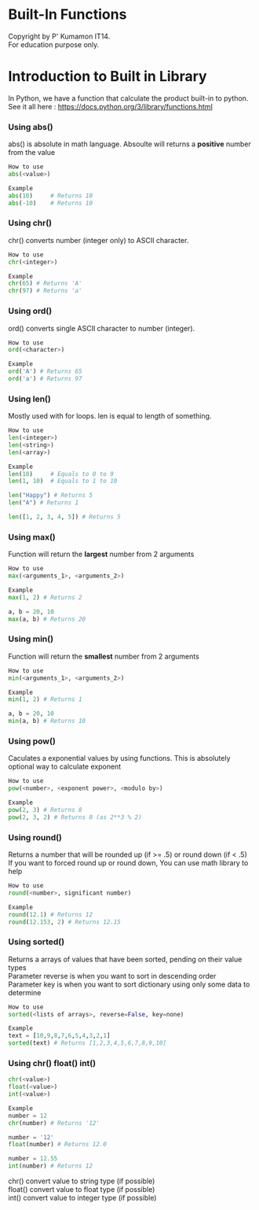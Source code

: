 # Built-In Functions

Copyright by P' Kumamon IT14. <br>
For education purpose only.

# Introduction to Built in Library
In Python, we have a function that calculate the product built-in to python. <br>
See it all here : https://docs.python.org/3/library/functions.html

### Using abs()
abs() is absolute in math language. Absoulte will returns a **positive** number from the value
```python
How to use
abs(<value>)

Example
abs(10)     # Returns 10
abs(-10)    # Returns 10
```

### Using chr()
chr() converts number (integer only) to ASCII character.
```python
How to use
chr(<integer>)

Example
chr(65) # Returns 'A'
chr(97) # Returns 'a'
```

### Using ord()
ord() converts single ASCII character to number (integer).
```python
How to use
ord(<character>)

Example
ord('A') # Returns 65
ord('a') # Returns 97
```

### Using len()
Mostly used with for loops. len is equal to length of something.
```python
How to use
len(<integer>)
len(<string>)
len(<array>)

Example
len(10)     # Equals to 0 to 9
len(1, 10)  # Equals to 1 to 10

len("Happy") # Returns 5
len("A") # Returns 1

len([1, 2, 3, 4, 5]) # Returns 5
```

### Using max()
Function will return the **largest** number from 2 arguments
```python
How to use
max(<arguments_1>, <arguments_2>)

Example
max(1, 2) # Returns 2

a, b = 20, 10
max(a, b) # Returns 20
```

### Using min()
Function will return the **smallest** number from 2 arguments
```python
How to use
min(<arguments_1>, <arguments_2>)

Example
min(1, 2) # Returns 1

a, b = 20, 10
min(a, b) # Returns 10
```

### Using pow()
Caculates a exponential values by using functions. This is absolutely optional way to calculate exponent
```python
How to use
pow(<number>, <exponent power>, <modulo by>)

Example
pow(2, 3) # Returns 8
pow(2, 3, 2) # Returns 0 (as 2**3 % 2)
```

### Using round()
Returns a number that will be rounded up (if >= .5) or round down (if < .5) <br>
If you want to forced round up or round down, You can use math library to help
```python
How to use
round(<number>, significant number)

Example
round(12.1) # Returns 12
round(12.153, 2) # Returns 12.15
```

### Using sorted()
Returns a arrays of values that have been sorted, pending on their value types <br>
Parameter reverse is when you want to sort in descending order <br>
Parameter key is when you want to sort dictionary using only some data to determine
```python
How to use
sorted(<lists of arrays>, reverse=False, key=none)

Example
text = [10,9,8,7,6,5,4,3,2,1]
sorted(text) # Returns [1,2,3,4,5,6,7,8,9,10]
```

### Using chr() float() int()
```python
chr(<value>)
float(<value>)
int(<value>)

Example
number = 12
chr(number) # Returns '12'

number = '12'
float(number) # Returns 12.0

number = 12.55
int(number) # Returns 12
```
chr() convert value to string type (if possible) <br>
float() convert value to float type (if possible) <br>
int() convert value to integer type (if possible)
